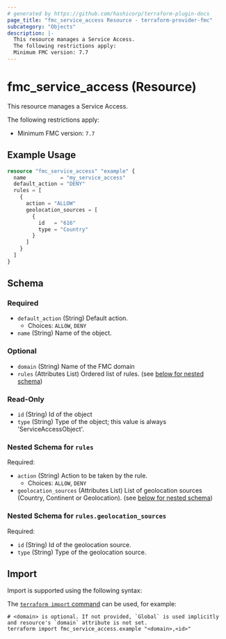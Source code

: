 ```yaml
---
# generated by https://github.com/hashicorp/terraform-plugin-docs
page_title: "fmc_service_access Resource - terraform-provider-fmc"
subcategory: "Objects"
description: |-
  This resource manages a Service Access.
  The following restrictions apply:
  Minimum FMC version: 7.7
---
```


# fmc_service_access (Resource)

This resource manages a Service Access.

The following restrictions apply:
  - Minimum FMC version: `7.7`

## Example Usage

```terraform
resource "fmc_service_access" "example" {
  name           = "my_service_access"
  default_action = "DENY"
  rules = [
    {
      action = "ALLOW"
      geolocation_sources = [
        {
          id   = "616"
          type = "Country"
        }
      ]
    }
  ]
}
```

<!-- schema generated by tfplugindocs -->
## Schema

### Required

- `default_action` (String) Default action.
  - Choices: `ALLOW`, `DENY`
- `name` (String) Name of the object.

### Optional

- `domain` (String) Name of the FMC domain
- `rules` (Attributes List) Ordered list of rules. (see [below for nested schema](#nestedatt--rules))

### Read-Only

- `id` (String) Id of the object
- `type` (String) Type of the object; this value is always 'ServiceAccessObject'.

<a id="nestedatt--rules"></a>
### Nested Schema for `rules`

Required:

- `action` (String) Action to be taken by the rule.
  - Choices: `ALLOW`, `DENY`
- `geolocation_sources` (Attributes List) List of geolocation sources (Country, Continent or Geolocation). (see [below for nested schema](#nestedatt--rules--geolocation_sources))

<a id="nestedatt--rules--geolocation_sources"></a>
### Nested Schema for `rules.geolocation_sources`

Required:

- `id` (String) Id of the geolocation source.
- `type` (String) Type of the geolocation source.

## Import

Import is supported using the following syntax:

The [`terraform import` command](https://developer.hashicorp.com/terraform/cli/commands/import) can be used, for example:

```shell
# <domain> is optional. If not provided, `Global` is used implicitly and resource's `domain` attribute is not set.
terraform import fmc_service_access.example "<domain>,<id>"
```
